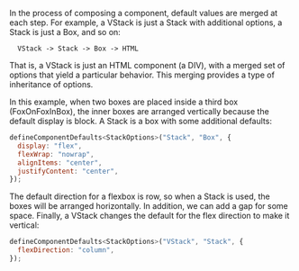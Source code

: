 In the process of composing a component, default values are merged at each step. For example, a VStack is just a Stack with additional options, a Stack is just a Box, and so on:

      VStack -> Stack -> Box -> HTML

That is, a VStack is just an HTML component (a DIV), with a merged set of options that yield a particular behavior. This merging provides a type of inheritance of options.


In this example, when two boxes are placed inside a third box (FoxOnFoxInBox), the inner boxes are arranged vertically because the default display is block. A Stack is a box with some additional defaults:

```js
defineComponentDefaults<StackOptions>("Stack", "Box", {
  display: "flex",
  flexWrap: "nowrap",
  alignItems: "center",
  justifyContent: "center",
});
```

The default direction for a flexbox is row, so when a Stack is used, the boxes will be arranged horizontally. In addition, we can add a gap for some space. Finally, a VStack changes the default for the flex direction to make it vertical:

```js
defineComponentDefaults<StackOptions>("VStack", "Stack", {
  flexDirection: "column",
});
```